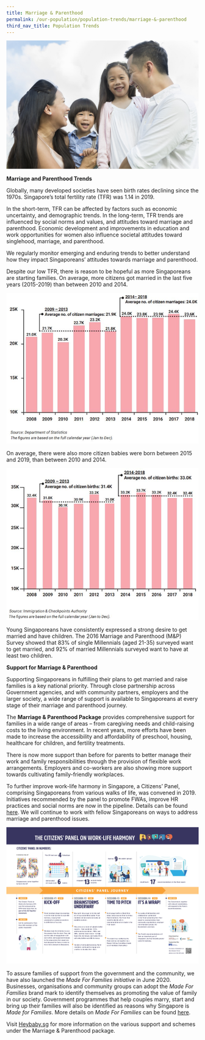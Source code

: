 ```yaml
---
title: Marriage & Parenthood
permalink: /our-population/population-trends/marriage-&-parenthood
third_nav_title: Population Trends
---
```


![Singapore family, image by iStock](/images/stock-image-5.jpg)

**Marriage and Parenthood Trends**

Globally, many developed societies have seen birth rates declining since the 1970s. Singapore’s total fertility rate (TFR)  was 1.14 in 2019.

In the short-term, TFR can be affected by factors such as economic uncertainty, and demographic trends. In the long-term, TFR trends are influenced by social norms and values, and attitudes toward marriage and parenthood. Economic development and improvements in education and work opportunities for women also influence societal attitudes toward singlehood, marriage, and parenthood. 

We regularly monitor emerging and enduring trends to better understand how they impact Singaporeans’ attitudes towards marriage and parenthood.
 
Despite our low TFR, there is reason to be hopeful as more Singaporeans are starting families. On average, more citizens got married in the last five years (2015-2019) than between 2010 and 2014.

![Citizen marriages chart](/images/chart-8.JPG)

On average, there were also more citizen babies were born between 2015 and 2019, than between 2010 and 2014.

![Citizen births chart](/images/chart-11.JPG)
  
Young Singaporeans have consistently expressed a strong desire to get married and have children. The 2016 Marriage and Parenthood (M&P) Survey showed that 83% of single Millennials (aged 21-35) surveyed want to get married, and 92% of married Millennials surveyed want to have at least two children.

**Support for Marriage & Parenthood**

Supporting Singaporeans in fulfilling their plans to get married and raise families is a key national priority. Through close partnership across Government agencies, and with community partners, employers and the larger society, a wide range of support is available to Singaporeans at every stage of their marriage and parenthood journey.  

The **Marriage & Parenthood Package** provides comprehensive support for families in a wide range of areas – from caregiving needs and child-raising costs to the living environment. In recent years, more efforts have been made to increase the accessibility and affordability of preschool, housing, healthcare for children, and fertility treatments. 

There is now more support than before for parents to better manage their work and family responsibilities through the provision of flexible work arrangements. Employers and co-workers are also showing more support towards cultivating family-friendly workplaces. 

To further improve work-life harmony in Singapore, a Citizens’ Panel, comprising Singaporeans from various walks of life, was convened in 2019. Initiatives recommended by the panel to promote FWAs, improve HR practices and social norms are now in the pipeline. Details can be found [here](https://www.ideas.gov.sg/public/CitizensPanel_WorkLifeHarmony). We will continue to work with fellow Singaporeans on ways to address marriage and parenthood issues.

![Citizens' Panel infographic](/images/CP-2019-infographic.jpg)

To assure families of support from the government and the community, we have also launched the *Made For Families initiative* in June 2020. Businesses, organisations and community groups can adopt the *Made For Families* brand mark to identify themselves as promoting the value of family in our society. Government programmes that help couples marry, start and bring up their families will also be identified as reasons why Singapore is *Made for Families*. More details on *Made For Families* can be found [here](https://www.heybaby.sg/PlayAPart/MadeForFamilies).

Visit [Heybaby.sg](https://www.heybaby.sg) for more information on the various support and schemes under the Marriage & Parenthood package.
